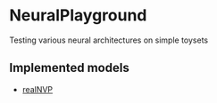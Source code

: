 # NeuralPlayground

Testing various neural architectures on simple toysets

## Implemented models
- [realNVP](github.com/JRCSAVSN/NeuralPlayground/realNVP.ipynb)